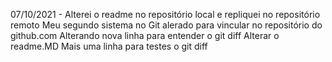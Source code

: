 07/10/2021 - Alterei o readme no repositório local e repliquei no repositório remoto
Meu segundo sistema no Git alerado para vincular no repositório do github.com
Alterando nova linha para entender o git diff
Alterar o readme.MD
Mais uma linha para testes o git diff